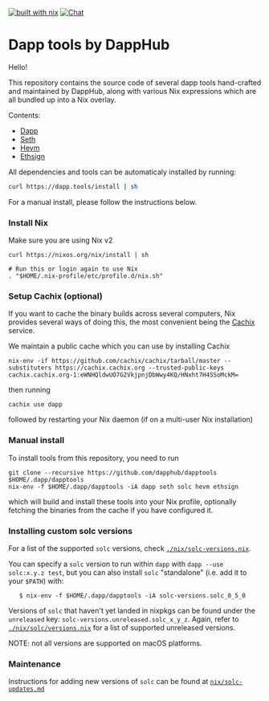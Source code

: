 [![built with nix](https://builtwithnix.org/badge.svg)](https://builtwithnix.org)
[![Chat](https://img.shields.io/badge/community-chat-blue.svg?style=flat-square)](https://dapphub.chat)

# Dapp tools by DappHub

Hello!

This repository contains the source code of several dapp tools
hand-crafted and maintained by DappHub, along with various Nix
expressions which are all bundled up into a Nix overlay.

Contents:

- [Dapp](./src/dapp)
- [Seth](./src/seth)
- [Hevm](./src/hevm)
- [Ethsign](./src/ethsign)

All dependencies and tools can be automaticaly installed by running:
```sh
curl https://dapp.tools/install | sh
```

For a manual install, please follow the instructions below.

### Install Nix

Make sure you are using Nix v2

    curl https://nixos.org/nix/install | sh

    # Run this or login again to use Nix
    . "$HOME/.nix-profile/etc/profile.d/nix.sh"

### Setup Cachix (optional)

If you want to cache the binary builds across several computers, Nix
provides several ways of doing this, the most convenient being
the [Cachix](https://cachix.org) service.

We maintain a public cache which you can use by installing Cachix

    nix-env -if https://github.com/cachix/cachix/tarball/master --substituters https://cachix.cachix.org --trusted-public-keys cachix.cachix.org-1:eWNHQldwUO7G2VkjpnjDbWwy4KQ/HNxht7H4SSoMckM=

then running

    cachix use dapp

followed by restarting your Nix daemon (if on a multi-user Nix installation)

### Manual install

To install tools from this repository, you need to run

    git clone --recursive https://github.com/dapphub/dapptools $HOME/.dapp/dapptools
    nix-env -f $HOME/.dapp/dapptools -iA dapp seth solc hevm ethsign

which will build and install these tools into your Nix profile, optionally
fetching the binaries from the cache if you have configured it.

### Installing custom solc versions

For a list of the supported `solc` versions, check
[`./nix/solc-versions.nix`](./nix/solc-versions.nix).

You can specify a `solc` version to run within `dapp` with `dapp --use
solc:x.y.z test`, but you can also install `solc` "standalone" (i.e. add it to
your `$PATH`) with:

```
   $ nix-env -f $HOME/.dapp/dapptools -iA solc-versions.solc_0_5_0
```

Versions of `solc` that haven't yet landed in nixpkgs can be found under the
`unreleased` key: `solc-versions.unreleased.solc_x_y_z`. Again, refer to
[`./nix/solc/versions.nix`](./nix/solc-versions.nix) for a list of supported
unreleased versions.

NOTE: not all versions are supported on macOS platforms.

### Maintenance

Instructions for adding new versions of `solc` can be found at
[`nix/solc-updates.md`](./nix/solc-updates.md)
